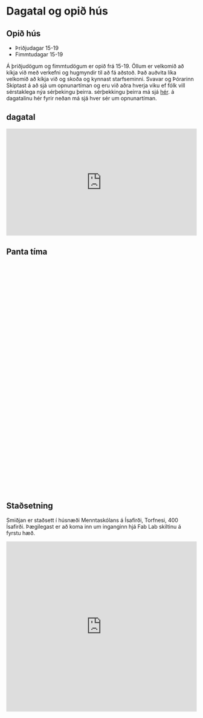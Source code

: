 # Dagatal og opið hús

## Opið hús

- Þriðjudagar 15-19
- Fimmtudagar 15-19

Á þriðjudögum og fimmtudögum er opið frá 15-19. Öllum er velkomið að kíkja við með verkefni og hugmyndir til að fá aðstoð. Það auðvita líka velkomið að kíkja við og skoða og kynnast starfseminni. Svavar og Þórarinn Skiptast á að sjá um opnunartíman og eru við aðra hverja viku ef fólk vill sérstaklega nýa sérþekingu þeirra. sérþekkingu þeirra má sjá [hér](Um-smiðjuna/starfsfolk.md). á dagatalinu hér fyrir neðan má sjá hver sér um opnunartíman.

## dagatal



<style>
  /* Make the iframe responsive */
  .calendar-container {
    position: relative;
    padding-bottom: 56.25%; /* 16:9 aspect ratio */
    height: 0;
    overflow: hidden;
    max-width: 100%;
  }
  
  .calendar-container iframe {
    position: absolute;
    top: 0;
    left: 0;
    width: 100%;
    height: 100%;
    border: none; /* Remove the border */
  }
</style>

<div class="calendar-container">
  <iframe src="https://calendar.google.com/calendar/embed?height=600&wkst=2&ctz=Atlantic%2FReykjavik&bgcolor=%23ffffff&title=Fab%20Lab%20%C3%8Dsafj%C3%B6r%C3%B0ur&showCalendars=0&showPrint=0&mode=WEEK&hl=is&showTabs=0&showTitle=0&showTz=0&src=dWszczh0M2gzYTF0MHJhdGwwYnMzYjhic2NAZ3JvdXAuY2FsZW5kYXIuZ29vZ2xlLmNvbQ&src=dWFhMDh0NGNzcWlhNDRsazlsampxZGxkM2NAZ3JvdXAuY2FsZW5kYXIuZ29vZ2xlLmNvbQ&src=Z3RkZHNqdGNjcWtjY2hxOGg4Mzg0aHZvZjhAZ3JvdXAuY2FsZW5kYXIuZ29vZ2xlLmNvbQ&src=NHZlMGtnY2Y5dGl1aXRlam01ZTFhNHFrNW9AZ3JvdXAuY2FsZW5kYXIuZ29vZ2xlLmNvbQ&src=Z2NndDB1MG9hamc1MWc4YzltcjVlZmtybjhAZ3JvdXAuY2FsZW5kYXIuZ29vZ2xlLmNvbQ&src=ZW4uaXMjaG9saWRheUBncm91cC52LmNhbGVuZGFyLmdvb2dsZS5jb20&color=%23E4C441&color=%234285F4&color=%237CB342&color=%2333B679&color=%23B39DDB&color=%230B8043" style="border-width:0" frameborder="0" scrolling="no"></iframe>
</div>

## Panta tíma



<!-- Cal inline embed code begins -->
<div style="width:100%;height:100%;max-width:1000px;max-height:600px;overflow:scroll" id="my-cal-inline"></div>
<script type="text/javascript">
  (function (C, A, L) { let p = function (a, ar) { a.q.push(ar); }; let d = C.document; C.Cal = C.Cal || function () { let cal = C.Cal; let ar = arguments; if (!cal.loaded) { cal.ns = {}; cal.q = cal.q || []; d.head.appendChild(d.createElement("script")).src = A; cal.loaded = true; } if (ar[0] === L) { const api = function () { p(api, arguments); }; const namespace = ar[1]; api.q = api.q || []; if(typeof namespace === "string"){cal.ns[namespace] = cal.ns[namespace] || api;p(cal.ns[namespace], ar);p(cal, ["initNamespace", namespace]);} else p(cal, ar); return;} p(cal, ar); }; })(window, "https://app.cal.com/embed/embed.js", "init");
Cal("init", "panta-tima-copy", {origin:"https://cal.com"});

  Cal.ns["panta-tima-copy"]("inline", {
    elementOrSelector:"#my-cal-inline",
    config: {"layout":"month_view"},
    calLink: "fablab-isafjordur-wbpolt/panta-tima-copy",
  });

  Cal.ns["panta-tima-copy"]("ui", {"styles":{"branding":{"brandColor":"#000000"}},"hideEventTypeDetails":false,"layout":"month_view"});
  </script>
  <!-- Cal inline embed code ends -->



## Staðsetning

Smiðjan er staðsett í húsnæði Menntaskólans á Ísafirði, Torfnesi, 400 Ísafirði. Þægilegast er að koma inn um inganginn hjá Fab Lab skiltinu á fyrstu hæð.


<iframe src="https://www.google.com/maps/embed?pb=!1m18!1m12!1m3!1d1372.5560795432875!2d-23.128783752169365!3d66.0741966976741!2m3!1f0!2f0!3f0!3m2!1i1024!2i768!4f13.1!3m3!1m2!1s0x4f2b1fcc2e461a1d%3A0xc9bdd97229cc149e!2zRmFiIExhYiDDjXNhZmrDtnLDsHVy!5e0!3m2!1sen!2sis!4v1726872782364!5m2!1sen!2sis" width="100%" height="450" style="border:0;" allowfullscreen="yes" loading="lazy" referrerpolicy="no-referrer-when-downgrade"></iframe>

